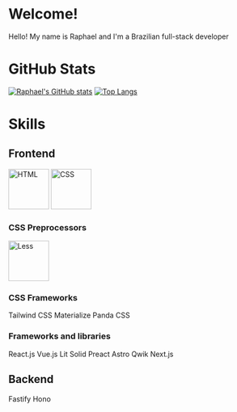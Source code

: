 # Welcome!

Hello! My name is Raphael and I'm a Brazilian full-stack developer

# GitHub Stats

[![Raphael's GitHub stats](https://github-readme-stats.vercel.app/api?username=raphael-hfs&show_icons=true&theme=dracula)](https://github.com/anuraghazra/github-readme-stats)
[![Top Langs](https://github-readme-stats.vercel.app/api/top-langs/?username=raphael-hfs&langs_count=8&layout=donut&theme=dracula)](https://github.com/anuraghazra/github-readme-stats)

# Skills

## Frontend

<div style="inline-block">
  <img src="https://cdn.jsdelivr.net/gh/devicons/devicon@latest/icons/html5/html5-original.svg" alt="HTML" width="80px" />
  <img src="https://cdn.jsdelivr.net/gh/devicons/devicon@latest/icons/css3/css3-original.svg" alt="CSS" width="80px" />
</div>

### CSS Preprocessors

<img src="https://cdn.jsdelivr.net/gh/devicons/devicon@latest/icons/less/less-plain-wordmark.svg" alt="Less" width="80px" />

### CSS Frameworks

Tailwind CSS
Materialize
Panda CSS

### Frameworks and libraries

React.js
Vue.js
Lit
Solid
Preact
Astro
Qwik
Next.js

## Backend

Fastify
Hono
